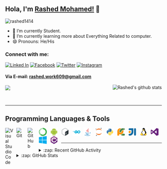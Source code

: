 ## Hola, I'm [Rashed Mohamed!](--) 👋

<p align="left"> <img width="100px" src="https://komarev.com/ghpvc/?username=rashed1414&label=Views&color=blue&style=plastic" alt="rashed1414" /> </p>




- 🔭 I’m currently Student.
- 🌱 I’m currently learning more about Everything Related to computer.
- 😄 Pronouns: He/His


### Connect with me:
[![Linked In ](https://img.shields.io/badge/LinkedIn-Connect%20With%20Me-blue?style=for-the-badge&logo=linkedin)](https://www.linkedin.com/in/14-rashed/) [![Facebook](https://img.shields.io/badge/Facebook-Connect%20With%20Me-blue?style=for-the-badge&logo=facebook)]() 
[![Twitter](https://img.shields.io/badge/Twitter-Connect%20With%20Me-blue?style=for-the-badge&logo=twitter)]()
[![Instagram](https://img.shields.io/badge/Instagram-Follow%20Me-blue?style=for-the-badge&logo=instagram)]()


#### Via E-mail: rashed.work609@gmail.com




<a href="https://github.com/rashed1414">
  <img align="center" src="https://github-readme-stats.vercel.app/api/top-langs/?username=rashed1414&theme=light&hide_langs_below=1" />
</a>
<a href="https://github.com/rashed1414">
 <img align="right" src="https://github-readme-stats.vercel.app/api?username=rashed1414&show_icons=true&theme=light&line_height=32" alt="Rashed's github stats"/>
</a>
<!--<a href="https://github.com/iampawan/FlutterExampleApps">
  <img align="center" src="https://github-readme-stats.vercel.app/api/pin/?username=iampawan&repo=FlutterExampleApps&theme=light" />

</a>
<a href="https://github.com/iampawan/VelocityX">
 <img align="center" src="https://github-readme-stats.vercel.app/api/pin/?username=iampawan&repo=VelocityX&theme=light" />
</a>-->

<div align="left">
  
<br />
<br />

---


## Programming Languages & Tools


[<img align="left" alt="Visual Studio Code" width="26px" src="https://cdn.jsdelivr.net/gh/devicons/devicon/icons/vscode/vscode-original.svg" style="padding-right:10px;" />]()
[<img align="left" alt="Git" width="26px" src="https://cdn.jsdelivr.net/gh/devicons/devicon/icons/git/git-original.svg" style="padding-right:10px;" />]()
[<img align="left" alt="GitHub" width="26px" src="https://user-images.githubusercontent.com/3369400/139447912-e0f43f33-6d9f-45f8-be46-2df5bbc91289.png" style="padding-right:10px;" />]()
[<img align="left" alt="Anaconda" width="26px" src="https://github.com/devicons/devicon/blob/v2.15.1/icons/anaconda/anaconda-original.svg" style="padding-right:10px;" />]()
[<img align="left" alt="Android" width="26px" src="https://github.com/devicons/devicon/blob/v2.15.1/icons/android/android-original.svg" style="padding-right:10px;" />]()
[<img align="left" alt="Bash" width="26px" src="https://github.com/devicons/devicon/blob/v2.15.1/icons/bash/bash-original.svg" style="padding-right:10px;" />]()
[<img align="left" alt="Go" width="26px" src="https://github.com/devicons/devicon/blob/v2.15.1/icons/go/go-original-wordmark.svg" style="padding-right:10px;" />]()
[<img align="left" alt="Java" width="26px" src="https://github.com/devicons/devicon/blob/v2.15.1/icons/java/java-original.svg" style="padding-right:10px;" />]()
[<img align="left" alt="Jupyter" width="26px" src="https://github.com/devicons/devicon/blob/v2.15.1/icons/jupyter/jupyter-original.svg" style="padding-right:10px;" />]()
[<img align="left" alt="Python" width="26px" src="https://github.com/devicons/devicon/blob/v2.15.1/icons/python/python-original.svg" style="padding-right:10px;" />]()
[<img align="left" alt="Pycharm" width="26px" src="https://github.com/devicons/devicon/blob/v2.15.1/icons/pycharm/pycharm-original.svg" style="padding-right:10px;" />]()
[<img align="left" alt="Intillij" width="26px" src="https://github.com/devicons/devicon/blob/v2.15.1/icons/intellij/intellij-original.svg" style="padding-right:10px;" />]()
[<img align="left" alt="Linux" width="26px" src="https://github.com/devicons/devicon/blob/v2.15.1/icons/linux/linux-original.svg" style="padding-right:10px;" />]()
[<img align="left" alt="Microsoft Visual Studio" width="26px" src="https://github.com/devicons/devicon/blob/v2.15.1/icons/visualstudio/visualstudio-plain.svg" style="padding-right:10px;" />]()
[<img align="left" alt="Windows" width="26px" src="https://github.com/devicons/devicon/blob/v2.15.1/icons/windows8/windows8-original.svg" style="padding-right:10px;" />]()
[<img align="left" alt="C sharp" width="26px" src="https://github.com/devicons/devicon/blob/v2.15.1/icons/csharp/csharp-original.svg" style="padding-right:10px;" />]()

<br />
<br />

---



<details>
  <summary>:zap: Recent GitHub Activity</summary>
  
<!--START_SECTION:activity-->

<!--END_SECTION:activity-->

</details>

<details>
  <summary>:zap: GitHub Stats</summary>

  <img align="left" alt="Rashed's GitHub Stats" src="https://github-readme-stats.vercel.app/api?username=rashed1414&show_icons=true&hide_border=false&title_color=ff652f&icon_color=FFE400&bg_color=09131B&text_color=ffffff&border_color=0c1a25" />


  <img align="left" alt="Rashed's GitHub Stats" src="https://github-readme-stats.vercel.app/api/top-langs/?username=rashed1414&theme=light&hide_langs_below=1&hide_border=false&title_color=ff652f&icon_color=FFE400&bg_color=09131B&text_color=ffffff&border_color=0c1a25" />


</details>

